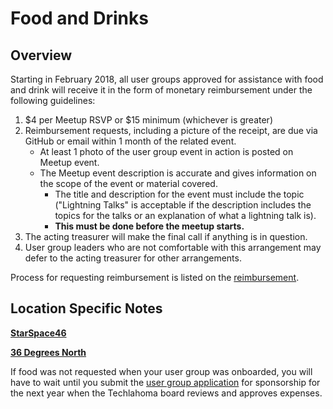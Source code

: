 # Food and Drinks

## Overview
Starting in February 2018, all user groups approved for assistance with food and drink will receive it in the form of monetary reimbursement under the following guidelines:

1. $4 per Meetup RSVP or $15 minimum (whichever is greater)
2. Reimbursement requests, including a picture of the receipt, are due via GitHub or email within 1 month of the related event.
    * At least 1 photo of the user group event in action is posted on Meetup event.
    * The Meetup event description is accurate and gives information on the scope of the event or material covered. 
        * The title and description for the event must include the topic ("Lightning Talks" is acceptable if the description includes the topics for the talks or an explanation of what a lightning talk is). 
        * **This must be done before the meetup starts.**
3. The acting treasurer will make the final call if anything is in question.
4. User group leaders who are not comfortable with this arrangement may defer to the acting treasurer for other arrangements.

Process for requesting reimbursement is listed on the [reimbursement](./Requesting-Reimbursement.md).

## Location Specific Notes
[**StarSpace46** ](https://github.com/techlahoma/user-group-docs/blob/master/StarSpace46.md#food-drinks-and-cleanup)

[**36 Degrees North**](https://github.com/techlahoma/user-group-docs/blob/master/36-Degrees-North.md)

If food was not requested when your user group was onboarded, you will have to wait until you submit the [user group application](https://docs.google.com/forms/d/e/1FAIpQLSdZWz8DMl95ONdr9YZl4qghLFfNZXDxwr_4P2690EAGbgl6eg/viewform?c=0&w=1) for sponsorship for the next year when the Techlahoma board reviews and approves expenses.
